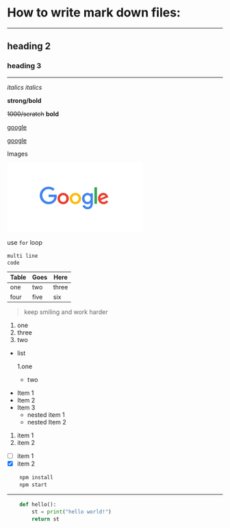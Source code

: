 # How to write mark down files:
---
<!-- for headings -->
## heading 2
### heading 3
***
<!--for italics-->
_italics_
*italics*

<!--for strong-->
**strong/bold**

<!--to scratch the text-->
~~1000/scratch~~ **bold**

<!--links-->
[google](https://www.google.com)

[google](https://www.google.com "google")

<!--to provide images-->
Images

![google](google.png)


<!--to provide code-->
use `for` loop

<!--multi line code-->
```
multi line 
code
```

<!--for creating table-->

|Table |Goes |Here |
|--- |--- |--- |
|one |two |three|
|four |five |six |

<!--for quotes-->
>keep smiling and work harder

<!--points with numbering-->
1. one
2. three
1. two

<!--points with UL-->
- list

	1.one
	- two

* Item 1
* Item 2
* Item 3
	* nested item 1
	* nested Item 2
	
<!--OL-->
1. item 1
2. item 2

<!--check boxes-->
- [ ] item 1
- [x] item 2

<!--code stuff-->

```bash
	npm install
	npm start
```

---

```python
	def hello():
		st = print("hello world!")
		return st
```
